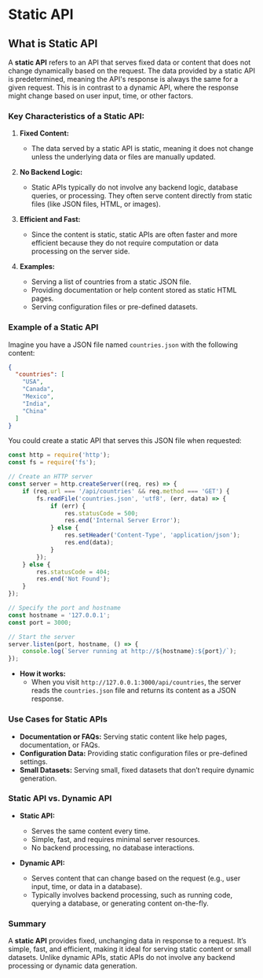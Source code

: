 # Static API

## What is Static API

A **static API** refers to an API that serves fixed data or content that does not change dynamically based on the request. The data provided by a static API is predetermined, meaning the API's response is always the same for a given request. This is in contrast to a dynamic API, where the response might change based on user input, time, or other factors.

### **Key Characteristics of a Static API:**

1. **Fixed Content:**
   - The data served by a static API is static, meaning it does not change unless the underlying data or files are manually updated.

2. **No Backend Logic:**
   - Static APIs typically do not involve any backend logic, database queries, or processing. They often serve content directly from static files (like JSON files, HTML, or images).

3. **Efficient and Fast:**
   - Since the content is static, static APIs are often faster and more efficient because they do not require computation or data processing on the server side.

4. **Examples:**
   - Serving a list of countries from a static JSON file.
   - Providing documentation or help content stored as static HTML pages.
   - Serving configuration files or pre-defined datasets.

### **Example of a Static API**

Imagine you have a JSON file named `countries.json` with the following content:

```json
{
  "countries": [
    "USA",
    "Canada",
    "Mexico",
    "India",
    "China"
  ]
}
```

You could create a static API that serves this JSON file when requested:

```javascript
const http = require('http');
const fs = require('fs');

// Create an HTTP server
const server = http.createServer((req, res) => {
    if (req.url === '/api/countries' && req.method === 'GET') {
        fs.readFile('countries.json', 'utf8', (err, data) => {
            if (err) {
                res.statusCode = 500;
                res.end('Internal Server Error');
            } else {
                res.setHeader('Content-Type', 'application/json');
                res.end(data);
            }
        });
    } else {
        res.statusCode = 404;
        res.end('Not Found');
    }
});

// Specify the port and hostname
const hostname = '127.0.0.1';
const port = 3000;

// Start the server
server.listen(port, hostname, () => {
    console.log(`Server running at http://${hostname}:${port}/`);
});
```

- **How it works:**
  - When you visit `http://127.0.0.1:3000/api/countries`, the server reads the `countries.json` file and returns its content as a JSON response.

### **Use Cases for Static APIs**

- **Documentation or FAQs:** Serving static content like help pages, documentation, or FAQs.
- **Configuration Data:** Providing static configuration files or pre-defined settings.
- **Small Datasets:** Serving small, fixed datasets that don’t require dynamic generation.

### **Static API vs. Dynamic API**

- **Static API:**
  - Serves the same content every time.
  - Simple, fast, and requires minimal server resources.
  - No backend processing, no database interactions.

- **Dynamic API:**
  - Serves content that can change based on the request (e.g., user input, time, or data in a database).
  - Typically involves backend processing, such as running code, querying a database, or generating content on-the-fly.

### **Summary**

A **static API** provides fixed, unchanging data in response to a request. It’s simple, fast, and efficient, making it ideal for serving static content or small datasets. Unlike dynamic APIs, static APIs do not involve any backend processing or dynamic data generation.

